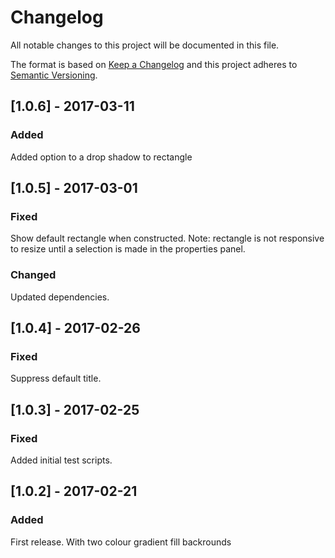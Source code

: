 # Changelog
All notable changes to this project will be documented in this file.

The format is based on [Keep a Changelog](http://keepachangelog.com/en/1.0.0/)
and this project adheres to [Semantic Versioning](http://semver.org/spec/v2.0.0.html).

## [1.0.6] - 2017-03-11
### Added
Added option to a drop shadow to rectangle

## [1.0.5] - 2017-03-01
### Fixed
Show default rectangle when constructed.
Note: rectangle is not responsive to resize until a selection is made in the properties panel.

### Changed
Updated dependencies.

## [1.0.4] - 2017-02-26
### Fixed 
Suppress default title.

## [1.0.3] - 2017-02-25
### Fixed 
Added initial test scripts.

## [1.0.2] - 2017-02-21
### Added
First release. With two colour gradient fill backrounds
